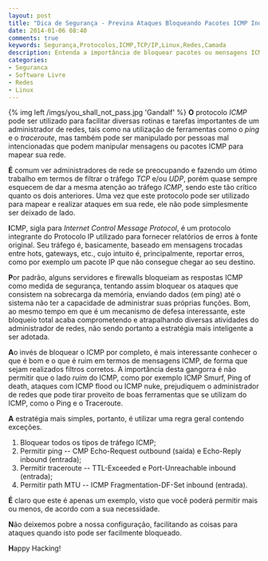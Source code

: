 ```yaml
---
layout: post
title: "Dica de Segurança - Previna Ataques Bloqueando Pacotes ICMP Indesejados"
date: 2014-01-06 08:40
comments: true
keywords: Segurança,Protocolos,ICMP,TCP/IP,Linux,Redes,Camada
description: Entenda a importância de bloquear pacotes ou mensagens ICMP indesejadas.
categories:
- Seguranca
- Software Livre
- Redes
- Linux
---
```

{% img left /imgs/you_shall_not_pass.jpg 'Gandalf' %}
**O** protocolo *ICMP* pode ser utilizado para facilitar diversas rotinas e tarefas importantes de um administrador de redes, tais como na utilização de ferramentas como o *ping* e o *traceroute*, mas também pode ser manipulado por pessoas mal intencionadas que podem manipular mensagens ou pacotes ICMP para mapear sua rede.

**É** comum ver administradores de rede se preocupando e fazendo um ótimo trabalho em termos de filtrar o tráfego *TCP* e/ou *UDP*, porém quase sempre esquecem de dar a mesma atenção ao tráfego *ICMP*, sendo este tão crítico quanto os dois anteriores. Uma vez que este protocolo pode ser utilizado para mapear e realizar ataques em sua rede, ele não pode simplesmente ser deixado de lado.

**I**CMP, sigla para *Internet Control Message Protocol*, é um protocolo integrante do Protocolo IP utilizado para fornecer relatórios de erros à fonte original. Seu tráfego é, basicamente, baseado em mensagens trocadas entre hots, gateways, etc., cujo intuito é, principalmente, reportar erros, como por exemplo um pacote IP que não consegue chegar ao seu destino.

**P**or padrão, alguns servidores e firewalls bloqueiam as respostas ICMP como medida de segurança, tentando assim bloquear os ataques que consistem na sobrecarga da memória, enviando dados (em ping) até o sistema não ter a capacidade de administrar suas próprias funções. Bom, ao mesmo tempo em que é um mecanismo de defesa interessante, este bloqueio total acaba comprometendo e atrapalhando diversas atividades do administrador de redes, não sendo portanto a estratégia mais inteligente a ser adotada.

**A**o invés de bloquear o ICMP por completo, é mais interessante conhecer o que é bom e o que é ruim em termos de mensagens ICMP, de forma que sejam realizados filtros corretos. A importância desta gangorra é não permitir que o lado *ruim* do ICMP, como por exemplo ICMP Smurf, Ping of death, ataques com ICMP flood ou ICMP nuke, prejudiquem o administrador de redes que pode tirar proveito de boas ferramentas que se utilizam do ICMP, como o Ping e o Traceroute.

**A** estratégia mais simples, portanto, é utilizar uma regra geral contendo exceções.

1. Bloquear todos os tipos de tráfego ICMP;
2. Permitir ping -- CMP Echo-Request outbound (saída) e Echo-Reply inbound (entrada);
3. Permitir traceroute -- TTL-Exceeded e Port-Unreachable inbound (entrada);
4. Permitir path MTU -- ICMP Fragmentation-DF-Set inbound (entrada).

**É** claro que este é apenas um exemplo, visto que você poderá permitir mais ou menos, de acordo com a sua necessidade.

**N**ão deixemos pobre a nossa configuração, facilitando as coisas para ataques quando isto pode ser facilmente bloqueado.

**H**appy Hacking!